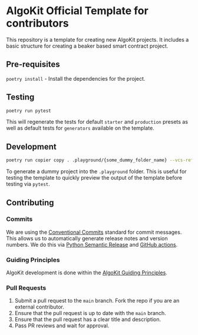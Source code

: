 # AlgoKit Official Template for contributors

This repository is a template for creating new AlgoKit projects. It includes a basic structure for creating a beaker based smart contract project.

## Pre-requisites

`poetry install` - Install the dependencies for the project.

## Testing

```bash
poetry run pytest
```

This will regenerate the tests for default `starter` and `production` presets as well as default tests for `generators` available on the template.

## Development

```bash
poetry run copier copy . .playground/{some_dummy_folder_name} --vcs-ref=HEAD --trust
```

To generate a dummy project into the `.playground` folder. This is useful for testing the template to quickly preview the output of the template before testing via `pytest`.

## Contributing

### Commits

We are using the [Conventional Commits](https://www.conventionalcommits.org/en/v1.0.0/#summary) standard for commit messages. This allows us to automatically generate release notes and version numbers. We do this via [Python Semantic Release](https://python-semantic-release.readthedocs.io/en/latest/) and [GitHub actions](.github/workflows/cd.yaml).

### Guiding Principles

AlgoKit development is done within the [AlgoKit Guiding Principles](./docs/algokit.md#guiding-principles).

### Pull Requests

1. Submit a pull request to the `main` branch. Fork the repo if you are an external contributor.
2. Ensure that the pull request is up to date with the `main` branch.
3. Ensure that the pull request has a clear title and description.
4. Pass PR reviews and wait for approval.
